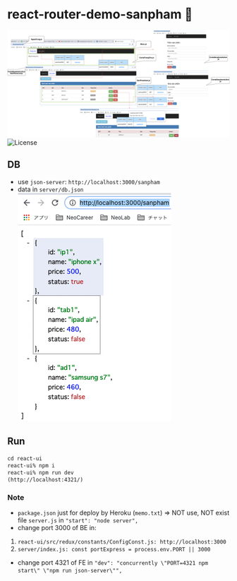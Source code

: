 # react-router-demo-sanpham 🐳

![demo](screenshot/demo.png)
![License](https://img.shields.io/github/license/tquangdo/react-router-demo-sanpham?color=f05340)

## DB
- use `json-server`: `http://localhost:3000/sanpham`
- data in `server/db.json`
![DB](screenshot/DB.png)


## Run
```Vim script
cd react-ui
react-ui% npm i
react-ui% npm run dev
(http://localhost:4321/)
```

### Note
- `package.json` just for deploy by Heroku (`memo.txt`)
=> NOT use, NOT exist file `server.js` in `"start": "node server",`
- change port 3000 of BE in:
1. `react-ui/src/redux/constants/ConfigConst.js: http://localhost:3000`
2. `server/index.js: const portExpress = process.env.PORT || 3000`
- change port 4321 of FE in `"dev": "concurrently \"PORT=4321 npm start\" \"npm run json-server\"",`
